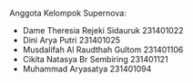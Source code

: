 Anggota Kelompok Supernova:
- Dame Theresia Rejeki Sidauruk 231401022
- Dini Arya Putri 231401025
- Musdalifah Al Raudthah Gultom 231401106
- Cikita Natasya Br Sembiring 231401121
- Muhammad Aryasatya 231401094
